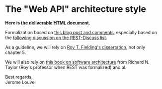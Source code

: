 The "Web API" architecture style
================================

**Here is [the deliverable HTML document](http://restlet.github.io/web-api-style/).**

Formalization based on [this blog post and comments](http://blog.restlet.com/2013/05/02/how-much-rest-should-your-web-api-get/), especially based on the [following discussion on the REST-Discuss list](http://tech.groups.yahoo.com/group/rest-discuss/message/19371).

As a guideline, we will rely on [Roy T. Fielding's dissertation](http://roy.gbiv.com/pubs/dissertation/top.htm), not only chapter 5. 

We will also rely on [this book on software architecture](http://www.amazon.com/Software-Architecture-Foundations-Theory-Practice/dp/0470167742/) from Richard N. Taylor (Roy's professor when REST was formalized) and al.

Best regards,  
Jerome Louvel
